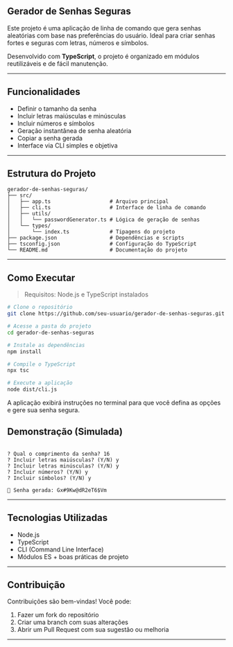 ## Gerador de Senhas Seguras

Este projeto é uma aplicação de linha de comando que gera senhas aleatórias com base nas preferências do usuário.
Ideal para criar senhas fortes e seguras com letras, números e símbolos.

Desenvolvido com **TypeScript**, o projeto é organizado em módulos reutilizáveis e de fácil manutenção.

---

## Funcionalidades

* Definir o tamanho da senha
* Incluir letras maiúsculas e minúsculas
* Incluir números e símbolos
* Geração instantânea de senha aleatória
* Copiar a senha gerada
* Interface via CLI simples e objetiva

---

## Estrutura do Projeto

```
gerador-de-senhas-seguras/
├── src/
│   ├── app.ts                   # Arquivo principal
│   ├── cli.ts                   # Interface de linha de comando
│   ├── utils/
│   │   └── passwordGenerator.ts # Lógica de geração de senhas
│   └── types/
│       └── index.ts             # Tipagens do projeto
├── package.json                 # Dependências e scripts
├── tsconfig.json                # Configuração do TypeScript
└── README.md                    # Documentação do projeto
```

---

## Como Executar

> Requisitos: Node.js e TypeScript instalados

```bash
# Clone o repositório
git clone https://github.com/seu-usuario/gerador-de-senhas-seguras.git

# Acesse a pasta do projeto
cd gerador-de-senhas-seguras

# Instale as dependências
npm install

# Compile o TypeScript
npx tsc

# Execute a aplicação
node dist/cli.js
```

A aplicação exibirá instruções no terminal para que você defina as opções e gere sua senha segura.

## Demonstração (Simulada)

``` 📂 Projeto iniciado...

? Qual o comprimento da senha? 16  
? Incluir letras maiúsculas? (Y/N) y  
? Incluir letras minúsculas? (Y/N) y  
? Incluir números? (Y/N) y  
? Incluir símbolos? (Y/N) y  

🔐 Senha gerada: Gx#9Kw@dR2eT6$Vm
```

---

## Tecnologias Utilizadas

* Node.js
* TypeScript
* CLI (Command Line Interface)
* Módulos ES + boas práticas de projeto

---

## Contribuição

Contribuições são bem-vindas!
Você pode:

1. Fazer um fork do repositório
2. Criar uma branch com suas alterações
3. Abrir um Pull Request com sua sugestão ou melhoria

---
